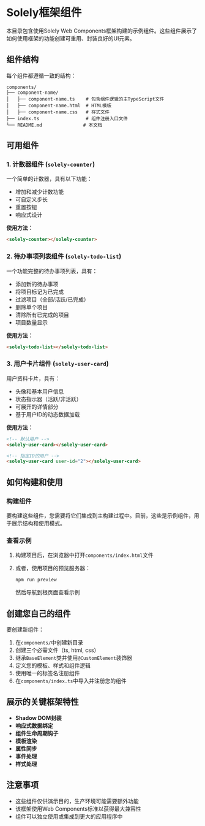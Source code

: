 # Solely框架组件

本目录包含使用Solely Web Components框架构建的示例组件。这些组件展示了如何使用框架的功能创建可重用、封装良好的UI元素。

## 组件结构

每个组件都遵循一致的结构：

```
components/
├── component-name/
│   ├── component-name.ts    # 包含组件逻辑的主TypeScript文件
│   ├── component-name.html  # HTML模板
│   ├── component-name.css   # 样式文件
├── index.ts                 # 组件注册入口文件
└── README.md               # 本文档
```

## 可用组件

### 1. 计数器组件 (`solely-counter`)

一个简单的计数器，具有以下功能：

- 增加和减少计数功能
- 可自定义步长
- 重置按钮
- 响应式设计

**使用方法：**

```html
<solely-counter></solely-counter>
```

### 2. 待办事项列表组件 (`solely-todo-list`)

一个功能完整的待办事项列表，具有：

- 添加新的待办事项
- 将项目标记为已完成
- 过滤项目（全部/活跃/已完成）
- 删除单个项目
- 清除所有已完成的项目
- 项目数量显示

**使用方法：**

```html
<solely-todo-list></solely-todo-list>
```

### 3. 用户卡片组件 (`solely-user-card`)

用户资料卡片，具有：

- 头像和基本用户信息
- 状态指示器（活跃/非活跃）
- 可展开的详情部分
- 基于用户ID的动态数据加载

**使用方法：**

```html
<!-- 默认用户 -->
<solely-user-card></solely-user-card>

<!-- 指定ID的用户 -->
<solely-user-card user-id="2"></solely-user-card>
```

## 如何构建和使用

### 构建组件

要构建这些组件，您需要将它们集成到主构建过程中。目前，这些是示例组件，用于展示结构和使用模式。

### 查看示例

1. 构建项目后，在浏览器中打开`components/index.html`文件
2. 或者，使用项目的预览服务器：

   ```bash
   npm run preview
   ```

   然后导航到根页面查看示例

## 创建您自己的组件

要创建新组件：

1. 在`components/`中创建新目录
2. 创建三个必需文件（ts, html, css）
3. 继承`BaseElement`类并使用`@CustomElement`装饰器
4. 定义您的模板、样式和组件逻辑
5. 使用唯一的标签名注册组件
6. 在`components/index.ts`中导入并注册您的组件

## 展示的关键框架特性

- **Shadow DOM封装**
- **响应式数据绑定**
- **组件生命周期钩子**
- **模板渲染**
- **属性同步**
- **事件处理**
- **样式处理**

## 注意事项

- 这些组件仅供演示目的，生产环境可能需要额外功能
- 该框架使用Web Components标准以获得最大兼容性
- 组件可以独立使用或集成到更大的应用程序中
